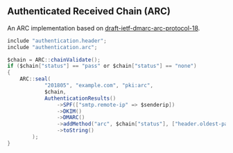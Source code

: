 ## Authenticated Received Chain (ARC) 
An ARC implementation based on [draft-ietf-dmarc-arc-protocol-18](https://tools.ietf.org/html/draft-ietf-dmarc-arc-protocol-18).

```java
include "authentication.header";
include "authentication.arc";

$chain = ARC::chainValidate();
if ($chain["status"] == "pass" or $chain["status"] == "none")
{
	ARC::seal(
			"201805", "example.com", "pki:arc",
			$chain,
			AuthenticationResults()
				->SPF(["smtp.remote-ip" => $senderip])
				->DKIM()
				->DMARC()
				->addMethod("arc", $chain["status"], ["header.oldest-pass" => $chain["oldestpass"] ?? "0"])
				->toString()
		);
}
```
